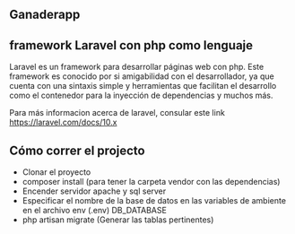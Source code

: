 

## Ganaderapp 


## framework Laravel con php como lenguaje
Laravel es un framework para desarrollar páginas web con php. Este framework es conocido por si amigabilidad con el desarrollador, ya que cuenta con una sintaxis simple y herramientas que facilitan el desarrollo como el contenedor para la inyección de dependencias y muchos más. 


Para más informacion acerca de laravel, consular este link https://laravel.com/docs/10.x


## Cómo correr el projecto
- Clonar el proyecto
- composer install (para tener la carpeta vendor con las dependencias)
- Encender servidor apache y sql server 
- Especificar el nombre de la base de datos en las variables de ambiente en el archivo env (.env) DB_DATABASE
- php artisan migrate   (Generar las tablas pertinentes)
